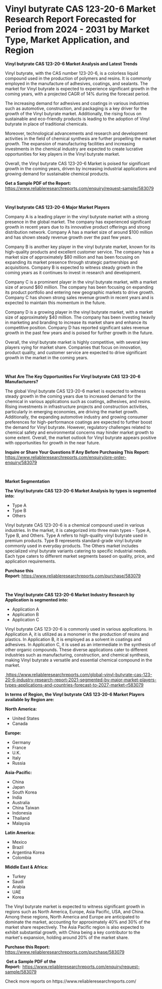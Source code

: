 <p><h1>Vinyl butyrate CAS 123-20-6 Market Research Report Forecasted for Period from 2024 -  2031 by Market Type, Market Application, and Region</h1></p><p><strong>Vinyl butyrate CAS 123-20-6 Market Analysis and Latest Trends</strong></p>
<p><p>Vinyl butyrate, with the CAS number 123-20-6, is a colorless liquid compound used in the production of polymers and resins. It is commonly employed in the manufacture of adhesives, coatings, and sealants. The market for Vinyl butyrate is expected to experience significant growth in the coming years, with a projected CAGR of 14% during the forecast period.</p><p>The increasing demand for adhesives and coatings in various industries such as automotive, construction, and packaging is a key driver for the growth of the Vinyl butyrate market. Additionally, the rising focus on sustainable and eco-friendly products is leading to the adoption of Vinyl butyrate in place of traditional chemicals.</p><p>Moreover, technological advancements and research and development activities in the field of chemical synthesis are further propelling the market growth. The expansion of manufacturing facilities and increasing investments in the chemical industry are expected to create lucrative opportunities for key players in the Vinyl butyrate market.</p><p>Overall, the Vinyl butyrate CAS 123-20-6 Market is poised for significant growth in the coming years, driven by increasing industrial applications and growing demand for sustainable chemical products.</p></p>
<p><strong>Get a Sample PDF of the Report:&nbsp;</strong> <a href="https://www.reliableresearchreports.com/enquiry/request-sample/583079">https://www.reliableresearchreports.com/enquiry/request-sample/583079</a></p>
<p>&nbsp;</p>
<p><strong>Vinyl butyrate CAS 123-20-6 Major Market Players</strong></p>
<p><p>Company A is a leading player in the vinyl butyrate market with a strong presence in the global market. The company has experienced significant growth in recent years due to its innovative product offerings and strong distribution network. Company A has a market size of around $100 million and has shown steady revenue growth over the past few years.</p><p>Company B is another key player in the vinyl butyrate market, known for its high-quality products and excellent customer service. The company has a market size of approximately $80 million and has been focusing on expanding its market presence through strategic partnerships and acquisitions. Company B is expected to witness steady growth in the coming years as it continues to invest in research and development.</p><p>Company C is a prominent player in the vinyl butyrate market, with a market size of around $60 million. The company has been focusing on expanding its product portfolio and entering new geographic markets to drive growth. Company C has shown strong sales revenue growth in recent years and is expected to maintain this momentum in the future.</p><p>Company D is a growing player in the vinyl butyrate market, with a market size of approximately $40 million. The company has been investing heavily in marketing and branding to increase its market share and enhance its competitive position. Company D has reported significant sales revenue growth in the past few years and is poised for further growth in the future.</p><p>Overall, the vinyl butyrate market is highly competitive, with several key players vying for market share. Companies that focus on innovation, product quality, and customer service are expected to drive significant growth in the market in the coming years.</p></p>
<p>&nbsp;</p>
<p><strong>What Are The Key Opportunities For Vinyl butyrate CAS 123-20-6 Manufacturers?</strong></p>
<p><p>The global Vinyl butyrate CAS 123-20-6 market is expected to witness steady growth in the coming years due to increased demand for the chemical in various applications such as coatings, adhesives, and resins. Rising investments in infrastructure projects and construction activities, particularly in emerging economies, are driving the market growth. Additionally, the expanding automotive industry and growing consumer preferences for high-performance coatings are expected to further boost the demand for Vinyl butyrate. However, regulatory challenges related to chemical safety and environmental concerns may hinder market growth to some extent. Overall, the market outlook for Vinyl butyrate appears positive with opportunities for growth in the near future.</p></p>
<p><strong>Inquire or Share Your Questions If Any Before Purchasing This Report:</strong> <a href="https://www.reliableresearchreports.com/enquiry/pre-order-enquiry/583079">https://www.reliableresearchreports.com/enquiry/pre-order-enquiry/583079</a></p>
<p>&nbsp;</p>
<p><strong>Market Segmentation</strong></p>
<p><strong>The Vinyl butyrate CAS 123-20-6 Market Analysis by types is segmented into:</strong></p>
<p><ul><li>Type A</li><li>Type B</li><li>Others</li></ul></p>
<p><p>Vinyl butyrate CAS 123-20-6 is a chemical compound used in various industries. In the market, it is categorized into three main types - Type A, Type B, and Others. Type A refers to high-quality vinyl butyrate used in premium products. Type B represents standard-grade vinyl butyrate commonly used in everyday products. The Others market includes specialized vinyl butyrate variants catering to specific industrial needs. Each type caters to different market segments based on quality, price, and application requirements.</p></p>
<p><strong>Purchase this Report:&nbsp;</strong><a href="https://www.reliableresearchreports.com/purchase/583079">https://www.reliableresearchreports.com/purchase/583079</a></p>
<p>&nbsp;</p>
<p><strong>The Vinyl butyrate CAS 123-20-6 Market Industry Research by Application is segmented into:</strong></p>
<p><ul><li>Application A</li><li>Application B</li><li>Application C</li></ul></p>
<p><p>Vinyl butyrate CAS 123-20-6 is commonly used in various applications. In Application A, it is utilized as a monomer in the production of resins and plastics. In Application B, it is employed as a solvent in coatings and adhesives. In Application C, it is used as an intermediate in the synthesis of other organic compounds. These diverse applications cater to different industries such as manufacturing, construction, and chemical synthesis, making Vinyl butyrate a versatile and essential chemical compound in the market.</p></p>
<p><a href="https://www.reliableresearchreports.com/global-vinyl-butyrate-cas-123-20-6-industry-research-report-2021-segmented-by-major-market-players-types-applications-and-countries-forecast-to-2027-market-r583079">&nbsp;https://www.reliableresearchreports.com/global-vinyl-butyrate-cas-123-20-6-industry-research-report-2021-segmented-by-major-market-players-types-applications-and-countries-forecast-to-2027-market-r583079</a></p>
<p><strong>In terms of Region, the Vinyl butyrate CAS 123-20-6 Market Players available by Region are:</strong></p>
<p>
    <p> <strong> North America: </strong>
        <ul>
            <li>United States</li>
            <li>Canada</li>
        </ul>
        </p> 
    <p> <strong> Europe: </strong>
        <ul>
            <li>Germany</li>
            <li>France</li>
            <li>U.K.</li>
            <li>Italy</li>
            <li>Russia</li>
        </ul>
        </p> 
    <p> <strong> Asia-Pacific: </strong>
        <ul>
            <li>China</li>
            <li>Japan</li>
            <li>South Korea</li>
            <li>India</li>
            <li>Australia</li>
            <li>China Taiwan</li>
            <li>Indonesia</li>
            <li>Thailand</li>
            <li>Malaysia</li>
        </ul>
        </p> 
    <p> <strong> Latin America: </strong>
        <ul>
            <li>Mexico</li>
            <li>Brazil</li>
            <li>Argentina Korea</li>
            <li>Colombia</li>
        </ul>
        </p> 
    <p> <strong> Middle East & Africa: </strong>
        <ul>
            <li>Turkey</li>
            <li>Saudi</li>
            <li>Arabia</li>
            <li>UAE</li>
            <li>Korea</li>
        </ul>
    </p>
    </p>
<p><p>The Vinyl butyrate market is expected to witness significant growth in regions such as North America, Europe, Asia Pacific, USA, and China. Among these regions, North America and Europe are anticipated to dominate the market, accounting for approximately 40% and 30% of the market share respectively. The Asia Pacific region is also expected to exhibit substantial growth, with China being a key contributor to the market's expansion, holding around 20% of the market share.</p></p>
<p><strong>Purchase this Report: </strong><a href="https://www.reliableresearchreports.com/purchase/583079">https://www.reliableresearchreports.com/purchase/583079</a></p>
<p>&nbsp;<strong>Get a Sample PDF of the Report:&nbsp;&nbsp;</strong><a href="https://www.reliableresearchreports.com/enquiry/request-sample/583079">https://www.reliableresearchreports.com/enquiry/request-sample/583079</a></p>
<p><strong></strong></p>
<p>Check more reports on https://www.reliableresearchreports.com/</p>